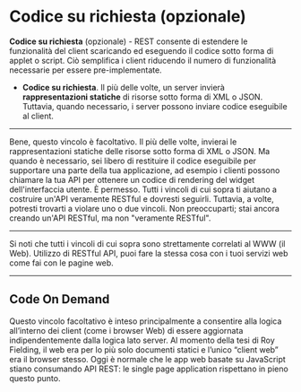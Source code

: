 # Codice su richiesta (opzionale)

**Codice su richiesta** (opzionale) - REST consente di estendere le funzionalità del client scaricando ed eseguendo il codice sotto forma di applet o script. Ciò semplifica i client riducendo il numero di funzionalità necessarie per essere pre-implementate.

* **Codice su richiesta**. Il più delle volte, un server invierà **rappresentazioni statiche** di risorse sotto forma di XML o JSON. Tuttavia, quando necessario, i server possono inviare codice eseguibile al client.

---


Bene, questo vincolo è facoltativo. Il più delle volte, invierai le rappresentazioni statiche delle risorse sotto forma di XML o JSON. Ma quando è necessario, sei libero di restituire il codice eseguibile per supportare una parte della tua applicazione, ad esempio i clienti possono chiamare la tua API per ottenere un codice di rendering del widget dell'interfaccia utente. È permesso.
Tutti i vincoli di cui sopra ti aiutano a costruire un'API veramente RESTful e dovresti seguirli. Tuttavia, a volte, potresti trovarti a violare uno o due vincoli. Non preoccuparti; stai ancora creando un'API RESTful, ma non "veramente RESTful".

---

Si noti che tutti i vincoli di cui sopra sono strettamente correlati al WWW (il Web). Utilizzo di RESTful API, puoi fare la stessa cosa con i tuoi servizi web come fai con le pagine web.

---

## Code On Demand
Questo vincolo facoltativo è inteso principalmente a consentire alla logica all’interno dei client (come i browser Web) di essere aggiornata indipendentemente dalla logica lato server. Al momento della tesi di Roy Fielding, il web era per lo più solo documenti statici e l’unico “client web” era il browser stesso. Oggi è normale che le app web basate su JavaScript stiano consumando API REST: le single page application rispettano in pieno questo punto.